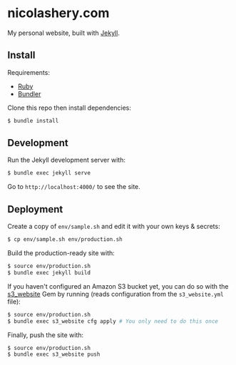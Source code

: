# nicolashery.com

My personal website, built with [Jekyll](http://jekyllrb.com/).

## Install

Requirements:

- [Ruby](http://www.ruby-lang.org/)
- [Bundler](http://bundler.io/)

Clone this repo then install dependencies:

```bash
$ bundle install
```

## Development

Run the Jekyll development server with:

```bash
$ bundle exec jekyll serve
```

Go to `http://localhost:4000/` to see the site.

## Deployment

Create a copy of `env/sample.sh` and edit it with your own keys & secrets:

```bash
$ cp env/sample.sh env/production.sh
```

Build the production-ready site with:

```bash
$ source env/production.sh
$ bundle exec jekyll build
```

If you haven't configured an Amazon S3 bucket yet, you can do so with the [s3_website](https://github.com/laurilehmijoki/s3_website) Gem by running (reads configuration from the `s3_website.yml` file):

```bash
$ source env/production.sh
$ bundle exec s3_website cfg apply # You only need to do this once
```

Finally, push the site with:

```bash
$ source env/production.sh
$ bundle exec s3_website push
```
